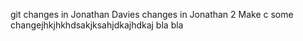 git changes in Jonathan Davies changes in Jonathan 2
Make c some changejhkjhkhdsakjksahjdkajhdkaj  bla bla